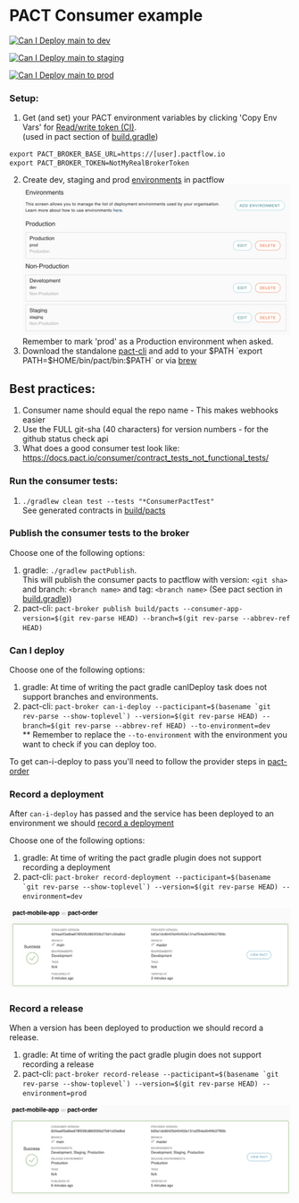 # PACT Consumer example
 

[![Can I Deploy main to dev](https://nathandeamer.pactflow.io/pacticipants/pact-mobile-app/branches/main/latest-version/can-i-deploy/to-environment/dev/badge)](https://nathandeamer.pactflow.io/hal-browser/browser.html#https://nathandeamer.pactflow.io/pacticipants/pact-mobile-app/branches/main/latest-version/can-i-deploy/to-environment/dev)

[![Can I Deploy main to staging](https://nathandeamer.pactflow.io/pacticipants/pact-mobile-app/branches/main/latest-version/can-i-deploy/to-environment/staging/badge)](https://nathandeamer.pactflow.io/hal-browser/browser.html#https://nathandeamer.pactflow.io/pacticipants/pact-mobile-app/branches/main/latest-version/can-i-deploy/to-environment/staging)

[![Can I Deploy main to prod](https://nathandeamer.pactflow.io/pacticipants/pact-mobile-app/branches/main/latest-version/can-i-deploy/to-environment/prod/badge)](https://nathandeamer.pactflow.io/hal-browser/browser.html#https://nathandeamer.pactflow.io/pacticipants/pact-mobile-app/branches/main/latest-version/can-i-deploy/to-environment/prod)


### Setup:
1. Get (and set) your PACT environment variables by clicking 'Copy Env Vars' for [Read/write token (CI)](https://[user].pactflow.io/settings/api-tokens).  
(used in pact section of [build.gradle](build.gradle))
```
export PACT_BROKER_BASE_URL=https://[user].pactflow.io
export PACT_BROKER_TOKEN=NotMyRealBrokerToken
```
2. Create dev, staging and prod [environments](https://[user].pactflow.io/settings/environments) in pactflow
![Pact Environments](pact-environments.png "Pact Environments")
Remember to mark 'prod' as a Production environment when asked.
3. Download the standalone [pact-cli](https://github.com/pact-foundation/pact-ruby-standalone/releases) and add to your $PATH `export PATH=$HOME/bin/pact/bin:$PATH`
   or via [brew](https://github.com/pact-foundation/homebrew-pact-ruby-standalone)
## Best practices:
1. Consumer name should equal the repo name - This makes webhooks easier
2. Use the FULL git-sha (40 characters) for version numbers - for the github status check api
3. What does a good consumer test look like: https://docs.pact.io/consumer/contract_tests_not_functional_tests/


### Run the consumer tests:
1. `./gradlew clean test --tests "*ConsumerPactTest"`  
See generated contracts in [build/pacts](build/pacts)

### Publish the consumer tests to the broker
Choose one of the following options:
1. gradle: `./gradlew pactPublish`.  
This will publish the consumer pacts to pactflow with version: `<git sha>` and branch: `<branch name>` and tag: `<branch name>` (See pact section in [build.gradle](build.gradle))) 
2. pact-cli: `pact-broker publish build/pacts --consumer-app-version=$(git rev-parse HEAD) --branch=$(git rev-parse --abbrev-ref HEAD)`

### Can I deploy
Choose one of the following options:
1. gradle: At time of writing the pact gradle canIDeploy task does not support branches and environments.
2. pact-cli: ```pact-broker can-i-deploy --pacticipant=$(basename `git rev-parse --show-toplevel`) --version=$(git rev-parse HEAD) --branch=$(git rev-parse --abbrev-ref HEAD) --to-environment=dev```  
** Remember to replace the `--to-environment` with the environment you want to check if you can deploy too.

To get can-i-deploy to pass you'll need to follow the provider steps in [pact-order](https://github.com/nathandeamer/pact-order)

### Record a deployment
After `can-i-deploy` has passed and the service has been deployed to an environment we should [record a deployment](https://docs.pact.io/pact_broker/recording_deployments_and_releases)

Choose one of the following options:
1. gradle: At time of writing the pact gradle plugin does not support recording a deployment
2. pact-cli: ```pact-broker record-deployment --pacticipant=$(basename `git rev-parse --show-toplevel`) --version=$(git rev-parse HEAD) --environment=dev```

![Pact Record Deployment](pact-record-deployment.png "Pact Record Deployment")

### Record a release
When a version has been deployed to production we should record a release.
1. gradle: At time of writing the pact gradle plugin does not support recording a release
2. pact-cli: ```pact-broker record-release --pacticipant=$(basename `git rev-parse --show-toplevel`) --version=$(git rev-parse HEAD) --environment=prod```

![Pact Record Release](pact-record-release.png "Pact Record Release")
